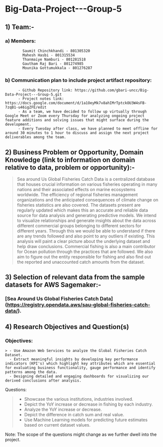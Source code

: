 # Big-Data-Project---Group-5

## 1) Team:-

  ###   a)  Members: 
            Saumit Chinchkhandi - 801305320
            Mahesh Hasbi - 801315534
            Thanmaiye Namburi - 801281518
            Gautham Raj Bari - 801274985
            Mounika Gottumukkala - 801276287
            
  ###   b)  Communication plan to include project artifact repository:
          - Github Repository link: https://github.com/gbari-uncc/Big-Data-Project---Group-5.git
          - Project notes link: https://docs.google.com/document/d/1a1OeyMk7v8ahIMrTptckOU3W4sFB-7zqB1-u46igZFE/edit
          - As a team, we have decided to follow up virtually through Google Meet or Zoom every Thursday for analyzing ongoing project feature additions and solving issues that might surface during the development. 
          - Every Tuesday after class, we have planned to meet offline for around 30 minutes to 1 hour to discuss and assign the next project deliverables among the team.

## 2) Business Problem or Opportunity, Domain Knowledge (link to information on domain relative to data, problem or opportunity):-
  > Sea around Us Global Fisheries Catch Data is a centralized database that houses crucial information on various fisheries operating in many nations and their associated effects on marine ecosystems worldwide. The efficiency of regional fisheries management organizations and the anticipated consequences of climate change on fisheries statistics are also covered. The datasets present are regularly updated which makes this an accurate and reliable data source for data analysis and generating predictive models.
  > We intend to visualize relationships and generate insights about the data across different commercial groups belonging to different sectors for different years. Through this we would be able to understand if there are any trends followed and also point to any outliers if existing. This analysis will paint a clear picture about the underlying dataset and help draw conclusions.
  > Commercial fishing is also a main contributor for Ocean pollution through the practices that are followed. We also aim to figure out the entity responsible for fishing and also find out the reported and unaccounted catch amounts from the dataset. 
    
## 3) Selection of relevant data from the sample datasets for AWS Sagemaker:-
 
 ### [Sea Around Us Global Fisheries Catch Data] (https://registry.opendata.aws/sau-global-fisheries-catch-data/).

## 4) Research Objectives and Question(s) 

  ### Objectives:
    > - Use Amazon Web Services to analyze the Global Fisheries Catch Dataset.
      - Extract meaningful insights by developing key performance indicators (KPI's) which highlight key attributes which are essential for evaluating business functionality, gauge performance and identify patterns among the data. 
      - Designing detailed and engaging dashboards for visualizing our derived conclusions after analysis.

  Questions:
  > - Showcase the various institutions, industries involved. 
  > - Depict the YoY increase or decrease in fishing by each industry. 
  > - Analyze the YoY increase or decrease.
  > - Depict the difference in catch sum and real value.
  > - Use Machine Learning models for predicting future estimates based on current dataset values. 
  
Note: The scope of the questions might change as we further dwell into the project.
